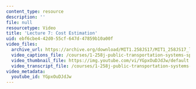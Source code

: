 ```yaml
---
content_type: resource
description: ''
file: null
resourcetype: Video
title: 'Lecture 7: Cost Estimation'
uid: ebf6cbe4-42d0-55cf-647d-47859b10a00f
video_files:
  archive_url: https://archive.org/download/MIT1.258JS17/MIT1_258JS17_lec07_300k.mp4
  video_captions_file: /courses/1-258j-public-transportation-systems-spring-2017/24a6cb45c3c158efbc60b7e1845b8993_YGpxOuDJdJw.vtt
  video_thumbnail_file: https://img.youtube.com/vi/YGpxOuDJdJw/default.jpg
  video_transcript_file: /courses/1-258j-public-transportation-systems-spring-2017/1ec54bc2f22d74386ee5054a9ab235e2_YGpxOuDJdJw.pdf
video_metadata:
  youtube_id: YGpxOuDJdJw
---
```

